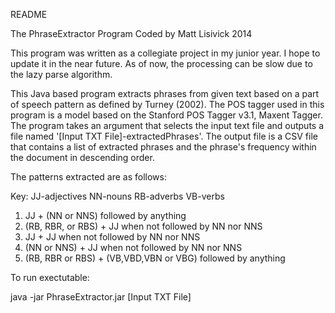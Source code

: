 README

The PhraseExtractor Program 
Coded by Matt Lisivick
2014

This program was written as a collegiate project in my junior year. I hope to update it in the near future. As of now, the processing can be slow due to the lazy parse algorithm.

This Java based program extracts phrases from given text based on a part of speech pattern as defined by Turney (2002).
The POS tagger used in this program is a model based on the Stanford POS Tagger v3.1, Maxent Tagger.
The program takes an argument that selects the input text file and outputs a file named '[Input TXT File]-extractedPhrases'.
The output file is a CSV file that contains a list of extracted phrases and the phrase's frequency within the document in descending order.

The patterns extracted are as follows:


Key:
JJ-adjectives
NN-nouns
RB-adverbs
VB-verbs



1. JJ + (NN or NNS) followed by anything
2. (RB, RBR, or RBS) + JJ when not followed by NN nor NNS
3. JJ + JJ when not followed by NN nor NNS
4. (NN or NNS) + JJ when not followed by NN nor NNS
5. (RB, RBR or RBS) + (VB,VBD,VBN or VBG) followed by anything

To run exectutable:

java -jar PhraseExtractor.jar [Input TXT File]










